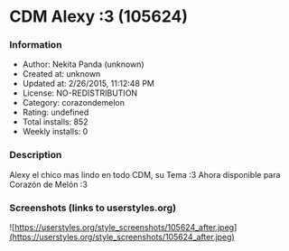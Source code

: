 # CDM Alexy :3 (105624)

### Information
- Author: Nekita Panda (unknown)
- Created at: unknown
- Updated at: 2/26/2015, 11:12:48 PM
- License: NO-REDISTRIBUTION
- Category: corazondemelon
- Rating: undefined
- Total installs: 852
- Weekly installs: 0


### Description
Alexy el chico mas lindo en todo CDM, su Tema :3 
Ahora disponible para Corazón de Melón :3


### Screenshots (links to userstyles.org)
![https://userstyles.org/style_screenshots/105624_after.jpeg](https://userstyles.org/style_screenshots/105624_after.jpeg)



